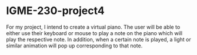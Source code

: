# IGME-230-project4
For my project, I intend to create a virtual piano. The user will be able to either use their keyboard or mouse to play a note on the piano which will play the respective note. In addition, when a certain note is played, a light or similar animation will pop up corresponding to that note.
